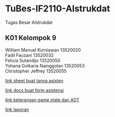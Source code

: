 # TuBes-IF2110-Alstrukdat
Tugas Besar Alstrukdat

## K01 Kelompok 9

William Manuel Kurniawan 13520020\
Fadil Fauzani 13520032\
Felicia Sutandijo 13520050\
Yohana Golkaria Nainggolan 13520053\
Christopher Jeffrey 13520055

[link sheet buat tanya asisten](https://docs.google.com/spreadsheets/d/1Kvvm8RjebYTOivg8_AhTV0U76DF-QZlNQfGEhTYkUhs/edit#gid=0)

[link docs buat form asistensi](https://docs.google.com/document/d/1jrtxLjvNz4g6DKXB_OEmJBsI4Md1zf6yz5mtxs29D_I/edit)

[link keterangan game state dan ADT](https://docs.google.com/document/d/1vR6u5SvJhWqk9MsddRYMm2RddC47zg9IzYeiyD-9-Z8/edit#heading=h.i0lyhqr2pciz)

[link laporan](https://docs.google.com/document/d/1l_E3TqgPdlIPc2BkaieWa6uVilghkLujC3DWCELw20E/edit)
